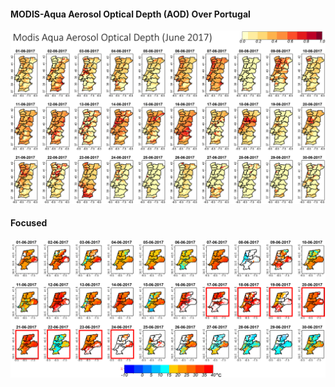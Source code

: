 #### MODIS-Aqua Aerosol Optical Depth (AOD) Over Portugal

<img src="./Diagrams/Portugal_AOD.PNG">

#### Focused

<img src="./Diagrams/Modis_LST_lariet.PNG">
